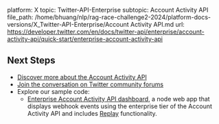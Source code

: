 platform: X
topic: Twitter-API-Enterprise
subtopic: Account Activity API
file_path: /home/bhuang/nlp/rag-race-challenge2-2024/platform-docs-versions/X_Twitter-API-Enterprise/Account Activity API.md
url: https://developer.twitter.com/en/docs/twitter-api/enterprise/account-activity-api/quick-start/enterprise-account-activity-api

## Next Steps

* [Discover more about the Account Activity API](https://developer.twitter.com/content/developer-twitter/en/docs/twitter-api/enterprise/account-activity-api/overview)
* [Join the conversation on Twitter community forums](https://twittercommunity.com/)
* Explore our sample code:  
    * [Enterprise Account Activity API dashboard](https://github.com/twitterdev/account-activity-dashboard-enterprise), a node web app that displays webhook events using the enterprise tier of the Account Activity API and includes [Replay](https://developer.twitter.com/content/developer-twitter/en/docs/twitter-api/enterprise/account-activity-api/guides/activity-replay-api) functionality.